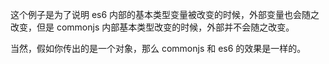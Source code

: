 这个例子是为了说明 es6 内部的基本类型变量被改变的时候，外部变量也会随之改变，但是 commonjs 内部基本类型改变的时候，外部并不会随之改变。

当然，假如你传出的是一个对象，那么 commonjs 和 es6 的效果是一样的。